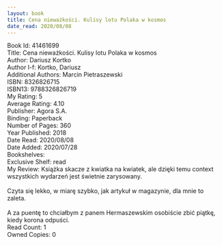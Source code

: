 ```yaml
---
layout: book
title: Cena nieważkości. Kulisy lotu Polaka w kosmos
date_read: 2020/08/08
---
```


Book Id: 41461699<br />
Title: Cena nieważkości. Kulisy lotu Polaka w kosmos<br />
Author: Dariusz Kortko<br />
Author l-f: Kortko, Dariusz<br />
Additional Authors: Marcin Pietraszewski<br />
ISBN: 8326826715<br />
ISBN13: 9788326826719<br />
My Rating: 5<br />
Average Rating: 4.10<br />
Publisher: Agora S.A.<br />
Binding: Paperback<br />
Number of Pages: 360<br />
Year Published: 2018<br />
Date Read: 2020/08/08<br />
Date Added: 2020/07/28<br />
Bookshelves: <br />
Exclusive Shelf: read<br />
My Review: Książka skacze z kwiatka na kwiatek, ale dzięki temu context wszystkich wydarzeń jest świetnie zarysowany.<br/><br/>Czyta się lekko, w miarę szybko, jak artykuł w magazynie, dla mnie to zaleta.<br/><br/>A za puentę to chciałbym z panem Hermaszewskim osobiście zbić piątkę, kiedy korona odpuści.<br />
Read Count: 1<br />
Owned Copies: 0<br />

